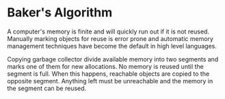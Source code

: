 # Baker's Algorithm

A computer's memory is finite and will quickly run out if it is not reused. Manually marking objects for reuse is error prone
and automatic memory management techniques have become the default in high level languages.

Copying garbage collector divide available memory into two segments and marks one of them for new allocations.
No memory is reused until the segment is full. When this happens, reachable objects are copied to the opposite segment. Anything
left must be unreachable and the memory in the segment can be reused. 
